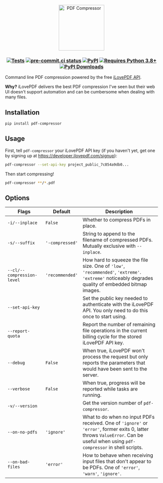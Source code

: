 <p align="center">
  <img src="https://raw.githubusercontent.com/janosh/pdf-compressor/main/assets/pdf-compressor.svg" alt="PDF Compressor" height=150>
</p>

<h3 align="center">

[![Tests](https://github.com/janosh/pdf-compressor/workflows/Tests/badge.svg)](https://github.com/janosh/pdf-compressor/actions)
[![pre-commit.ci status](https://results.pre-commit.ci/badge/github/janosh/pdf-compressor/main.svg)](https://results.pre-commit.ci/latest/github/janosh/pdf-compressor/main)
[![PyPI](https://img.shields.io/pypi/v/pdf-compressor)](https://pypi.org/project/pdf-compressor)
[![Requires Python 3.8+](https://img.shields.io/badge/Python-3.8+-blue.svg)](https://python.org/downloads)
[![PyPI Downloads](https://img.shields.io/pypi/dm/pdf-compressor)](https://pypistats.org/packages/pdf-compressor)

</h3>

Command line PDF compression powered by the free [iLovePDF API](https://developer.ilovepdf.com).

**Why?** iLovePDF delivers the best PDF compression I've seen but their web UI doesn't support automation and can be cumbersome when dealing with many files.

## Installation

```sh
pip install pdf-compressor
```

## Usage

First, tell `pdf-compressor` your iLovePDF API key (if you haven't yet, get one by signing up at <https://developer.ilovepdf.com/signup>):

```sh
pdf-compressor --set-api-key project_public_7c854a9db0...
```

Then start compressing!

```sh
pdf-compressor **/*.pdf
```

## Options

| Flags                      | Default         | Description                                                                                                                                                                     |
| -------------------------- | --------------- | ------------------------------------------------------------------------------------------------------------------------------------------------------------------------------- |
| `-i/--inplace`             | `False`         | Whether to compress PDFs in place.                                                                                                                                              |
| `-s/--suffix`              | `'-compressed'` | String to append to the filename of compressed PDFs. Mutually exclusive with `--inplace`.                                                                                       |
| `--cl/--compression-level` | `'recommended'` | How hard to squeeze the file size. One of `'low'`, `'recommended'`, `'extreme'`. `'extreme'` noticeably degrades quality of embedded bitmap images.                             |
| `--set-api-key`            |                 | Set the public key needed to authenticate with the iLovePDF API. You only need to do this once to start using.                                                                  |
| `--report-quota`           |                 | Report the number of remaining file operations in the current billing cycle for the stored iLovePDF API key.                                                                    |
| `--debug`                  | `False`         | When true, iLovePDF won't process the request but only reports the parameters that would have been sent to the server.                                                          |
| `--verbose`                | `False`         | When true, progress will be reported while tasks are running.                                                                                                                   |
| `-v/--version`             |                 | Get the version number of `pdf-compressor`.                                                                                                                                     |
| `--on-no-pdfs`             | `'ignore'`      | What to do when no input PDFs received. One of `'ignore'` or `'error'`, former exits 0, latter throws `ValueError`. Can be useful when using `pdf-compressor` in shell scripts. |
| `--on-bad-files`           | `'error'`       | How to behave when receiving input files that don't appear to be PDFs. One of `'error'`, `'warn'`, `'ignore'`.                                                                  |
